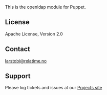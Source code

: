 This is the openldap module for Puppet.

License
-------
Apache License, Version 2.0

Contact
-------
larstobi@relatime.no

Support
-------
Please log tickets and issues at our [Projects site](https://github.com/larstobi/puppet-openldap/issues)
